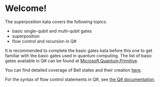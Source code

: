 ﻿# Welcome!

The superposition kata covers the following topics:
 - basic single-qubit and multi-qubit gates
 - superposition
 - flow control and recursion in Q#

It is recommended to complete the basic gates kata before this one to get familiar with the basic gates used in quantum computing. The list of basic gates available in Q# can be found at [Microsoft.Quantum.Primitive](https://docs.microsoft.com/en-us/qsharp/api/prelude/microsoft.quantum.primitive).

You can find detailed coverage of Bell states and their creation [here](https://blogs.msdn.microsoft.com/uk_faculty_connection/2018/02/06/a-beginners-guide-to-quantum-computing-and-q/).

For the syntax of flow control statements in Q#, see [the Q# documentation](https://docs.microsoft.com/en-us/quantum/quantum-qr-statements#control-flow).
